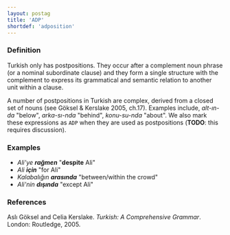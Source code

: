 ```yaml
---
layout: postag
title: 'ADP'
shortdef: 'adposition'
---
```


### Definition

Turkish only has postpositions.
They occur after a complement noun phrase (or a nominal subordinate clause) and they form a single structure with the complement to express its grammatical and semantic relation to another unit within a clause.

A number of postpositions in Turkish are complex,
derived from a closed set of nouns (see Göksel & Kerslake 2005, ch.17).
Examples include, _alt-ın-da_ "below", _arka-sı-nda_ "behind", _konu-su-nda_ "about".
We also mark these expressions as `ADP` when they are used as postpositions
(**TODO**: this requires discussion).

### Examples

- _Ali'ye <b>rağmen</b>_ "<b>despite</b> Ali"
- _Ali <b>için</b>_ "for Ali"
- _Kalabalığın <b>arasında</b>_ "between/within the crowd"
- _Ali'nin <b>dışında</b>_ "except Ali"


### References

Aslı Göksel and Celia Kerslake. _Turkish: A Comprehensive Grammar_.
London: Routledge, 2005.

<!-- Interlanguage links updated Po lis 14 15:34:29 CET 2022 -->
